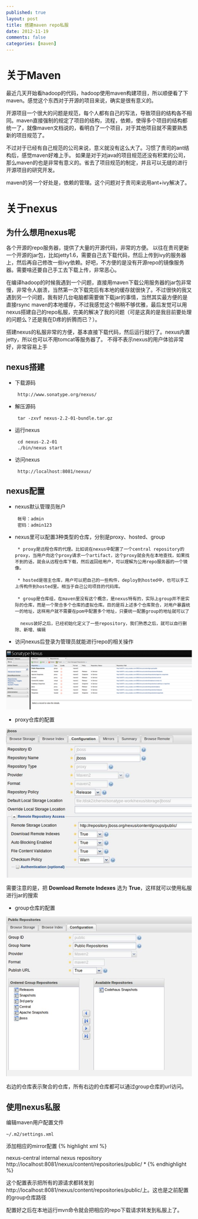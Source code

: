 ```yaml
---
published: true
layout: post
title: 搭建maven repo私服
date: 2012-11-19
comments: false
categories: [maven]
---
```

# 关于Maven
最近几天开始看hadoop的代码，hadoop使用maven构建项目，所以顺便看了下maven。感觉这个东西对于开源的项目来说，确实是很有意义的。

开源项目一个很大的问题是规范，每个人都有自己的写法，导致项目的结构各不相同。maven直接强制的规定了项目的结构，流程，依赖，使得多个项目的结构都统一了，就像maven文档说的，看明白了一个项目，对于其他项目就不需要熟悉新的项目规范了。

不过对于已经有自己规范的公司来说，意义就没有这么大了。习惯了贵司的ant结构后，感觉maven好难上手。
如果是对于对java的项目规范还没有积累的公司，那么maven的也是非常有意义的。省去了项目规范的制定，并且可以无缝的进行开源项目的研究开发。

maven的另一个好处是，依赖的管理。这个问题对于贵司来说用ant+ivy解决了。

# 关于nexus
## 为什么想用nexus呢
各个开源的repo服务器，提供了大量的开源代码，非常的方便。
以往在贵司更新一个开源的jar包，比如jetty1.6，需要自己去下载代码，然后上传到ivy的服务器上，然后再自己修改一些ivy依赖。好吧，不方便的是没有开源repo的镜像服务器。需要啥还要自己手工去下载上传，非常恶心。

在编译hadoop的时候我遇到一个问题，直接用maven下载公用服务器的jar包非常慢，非常令人崩溃，当然第一次下载完后有本地的缓存就很快了。不过很快的我又遇到另一个问题，我有好几台电脑都需要做下载jar的事情，当然其实最方便的是直接rsync maven的本地缓存，不过我感觉这个稍稍不够优雅，最后发觉可以用nexus搭建自己的repo私服，完美的解决了我的问题（可是这真的是我目前要处理的问题么？还是我在D疼的折腾而已？）。

搭建nexus的私服非常的方便，基本直接下载代码，然后运行就行了。nexus内置jetty，所以也可以不用tomcat等服务器了。
不得不表示nexus的用户体验非常好，非常容易上手

## nexus搭建
 * 下载源码 
        
        http://www.sonatype.org/nexus/

 * 解压源码

        tar -zxvf nexus-2.2-01-bundle.tar.gz 

 * 运行nexus

        cd nexus-2.2-01
        ./bin/nexus start

 * 访问nexus

        http://localhost:8081/nexus/

## nexus配置
 * nexus默认管理员账户

        帐号：admin
        密码：admin123

 * nexus里可以配置3种类型的仓库，分别是proxy、hosted、group

        * proxy是远程仓库的代理。比如说在nexus中配置了一个central repository的proxy，当用户向这个proxy请求一个artifact，这个proxy就会先在本地查找，如果找不到的话，就会从远程仓库下载，然后返回给用户，可以理解为公用repo服务器的一个镜像。

        * hosted是宿主仓库，用户可以把自己的一些构件，deploy到hosted中，也可以手工上传构件到hosted里。相当于自己公司项目的代码库。

        * group是仓库组，在maven里没有这个概念，是nexus特有的，实际上group并不是实际的仓库，而是一个聚合多个仓库的虚拟仓库。目的是将上述多个仓库聚合，对用户暴露统一的地址，这样用户就不需要在pom中配置多个地址，只要统一配置group的地址就可以了

         nexus装好之后，已经初始化定义了一些repository，我们熟悉之后，就可以自行删除、新增、编辑

 * 访问nexus后登录为管理员就能进行repo的相关操作

 ![nexus-repo](/images/nexus.png)

 * proxy仓库的配置

 ![nexus-proxy](/images/nexus-proxy.jpeg)

 需要注意的是，把 **Download Remote Indexes** 选为 **True**，这样就可以使用私服进行jar的搜索

 * group仓库的配置

 ![nexus-group](/images/nexus-group.jpeg)

 右边的仓库表示聚合的仓库，所有右边的仓库都可以通过group仓库的url访问。

## 使用nexus私服
编辑maven用户配置文件

    ~/.m2/settings.xml

添加相应的mirror配置
{% highlight xml %}
<?xml version="1.0"?>
<settings>
    <mirrors>  
        <mirror>  
            <id>nexus-central</id>  
            <name>internal nexus repository</name>  
            <url>http://localhost:8081/nexus/content/repositories/public/</url>
            <mirrorOf>*</mirrorOf>  
        </mirror>  
    </mirrors>
</settings>
{% endhighlight %}

这个配置表示把所有的源请求都转发到http://localhost:8081/nexus/content/repositories/public/上。这也是之前配置的group仓库路径

配置好之后在本地运行mvn命令就会把相应的repo下载请求转发到私服上了。

